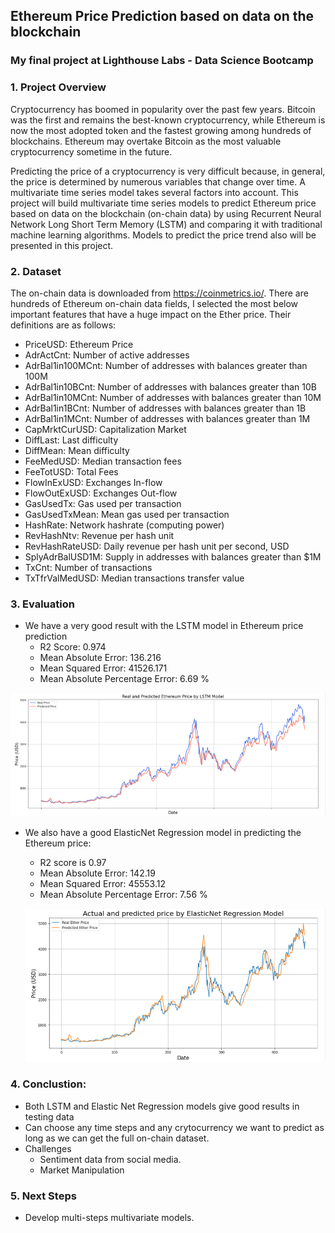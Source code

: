 ## Ethereum Price Prediction based on data on the blockchain
### My final project at Lighthouse Labs - Data Science Bootcamp

### 1. Project Overview

Cryptocurrency has boomed in popularity over the past few years. Bitcoin was the first and remains the best-known cryptocurrency, while Ethereum is now the most adopted token and the fastest growing among hundreds of blockchains. Ethereum may overtake Bitcoin as the most valuable cryptocurrency sometime in the future. 

Predicting the price of a cryptocurrency is very difficult because, in general, the price is determined by numerous variables that change over time. A multivariate time series model takes several factors into account. This project will build multivariate time series models to predict Ethereum price based on data on the blockchain (on-chain data) by using Recurrent Neural Network Long Short Term Memory (LSTM) and comparing it with traditional machine learning algorithms. Models to predict the price trend also will be presented in this project.

### 2. Dataset

The on-chain data is downloaded from https://coinmetrics.io/. There are hundreds of Ethereum on-chain data fields, I selected the most below important features that have a huge impact on the Ether price. Their definitions are as follows:
- PriceUSD: Ethereum Price
- AdrActCnt: Number of active addresses
- AdrBal1in100MCnt: Number of addresses with balances greater than 100M 
- AdrBal1in10BCnt: Number of addresses with balances greater than 10B 
- AdrBal1in10MCnt: Number of addresses with balances greater than 10M 
- AdrBal1in1BCnt: Number of addresses with balances greater than 1B
- AdrBal1in1MCnt: Number of addresses with balances greater than 1M
- CapMrktCurUSD: Capitalization Market
- DiffLast: Last difficulty
- DiffMean: Mean difficulty
- FeeMedUSD: Median transaction fees
- FeeTotUSD: Total Fees
- FlowInExUSD: Exchanges In-flow
- FlowOutExUSD: Exchanges Out-flow
- GasUsedTx: Gas used per transaction
- GasUsedTxMean: Mean gas used per transaction
- HashRate: Network hashrate (computing power)
- RevHashNtv: Revenue per hash unit
- RevHashRateUSD: Daily revenue per hash unit per second, USD
- SplyAdrBalUSD1M: Supply in addresses with balances greater than $1M
- TxCnt: Number of transactions
- TxTfrValMedUSD: Median transactions transfer value

### 3. Evaluation
- We have a very good result with the LSTM model in Ethereum price prediction
  - R2 Score:  0.974
  - Mean Absolute Error:  136.216
  - Mean Squared Error:  41526.171
  - Mean Absolute Percentage Error: 6.69 %
 
 ![](images/LSTM.PNG)
 
- We also have a good ElasticNet Regression model in predicting the Ethereum price:
  - R2 score is 0.97
  - Mean Absolute Error: 142.19
  - Mean Squared Error: 45553.12
  - Mean Absolute Percentage Error: 7.56 %

  ![](images/ElasticNet.PNG)

### 4. Conclustion:
- Both LSTM and Elastic Net Regression models give good results in testing data
- Can choose any time steps and any crytocurrency we want to predict as long as we can get the full on-chain dataset.
- Challenges
  - Sentiment data from social media.
  - Market Manipulation
 
### 5. Next Steps
- Develop multi-steps multivariate models.
